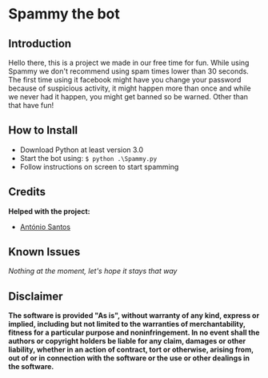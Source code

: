 # Spammy the bot

## Introduction
Hello there, this is a project we made in our free time for fun. While using Spammy we don't recommend using spam times lower than 30 seconds. The first time using it facebook might have you change your password because of suspicious activity, it might happen more than once and while we never had it happen, you might get banned so be warned.
Other than that have fun!

## How to Install

- Download Python at least version 3.0
- Start the bot using: ```$ python .\Spammy.py```
- Follow instructions on screen to start spamming

## Credits
**Helped with the project:**

- [António Santos](https://github.com/antoniomsantos99)

## Known Issues

*Nothing at the moment, let's hope it stays that way*

## Disclaimer
**The software is provided "As is", without warranty of any kind, express or implied, including but not limited to the warranties of merchantability, fitness for a particular purpose and noninfringement. In no event shall the authors or copyright holders be liable for any claim, damages or other liability, whether in an action of contract, tort or otherwise, arising from, out of or in connection with the software or the use or other dealings in the software.**
